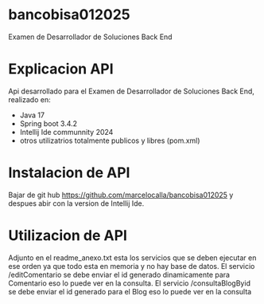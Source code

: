 # bancobisa012025
Examen de Desarrollador de Soluciones Back End

# Explicacion API

Api desarrollado para el Examen de Desarrollador de Soluciones Back End, realizado en:
- Java 17
- Spring boot 3.4.2
- Intellij Ide communnity 2024 
- otros utilizatrios totalmente publicos y libres (pom.xml)

# Instalacion de API

Bajar de  git hub https://github.com/marcelocalla/bancobisa012025 y despues abir con la version de Intellij Ide.

# Utilizacion de API

Adjunto en el readme_anexo.txt  esta los servicios que se deben ejecutar en ese orden ya que todo esta en memoria y no hay base de datos.
El servicio /editComentario   se debe enviar el id generado dinamicamente para Comentario eso lo puede ver en la consulta.
El servicio /consultaBlogByid   se debe enviar el id generado para el Blog eso lo puede ver en la consulta



